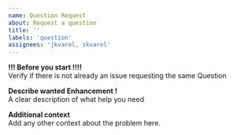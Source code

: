 ```yaml
---
name: Question Request
about: Request a question
title: ''
labels: 'question'
assignees: 'jkvarel, skvarel'
---
```


**!!! Before you start !!!!**  
Verify if there is not already an issue requesting the same Question

**Describe wanted Enhancement !**  
A clear description of what help you need

**Additional context**  
Add any other context about the problem here.
